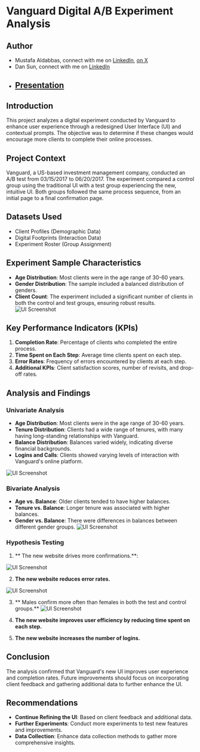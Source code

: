 
# Vanguard Digital A/B Experiment Analysis

## Author 
* Mustafa Aldabbas, connect with me on [LinkedIn](https://www.linkedin.com/in/mustafa-aldabbas-85256b95/), [on X](https://x.com/Mustafa_dabbas)
* Dan Sun, connect with me on [LinkedIn](https://www.linkedin.com/in/dan-sun-9b3315186/)
* ## [Presentation](https://docs.google.com/presentation/d/1QExXBfxfjfP2gHYvaqqBnFfNU1tlZfjzHE_W40hva3o/edit?usp=sharing)
  
## Introduction

This project analyzes a digital experiment conducted by Vanguard to enhance user experience through a redesigned User Interface (UI) and contextual prompts. The objective was to determine if these changes would encourage more clients to complete their online processes.

## Project Context

Vanguard, a US-based investment management company, conducted an A/B test from 03/15/2017 to 06/20/2017. The experiment compared a control group using the traditional UI with a test group experiencing the new, intuitive UI. Both groups followed the same process sequence, from an initial page to a final confirmation page.

## Datasets Used
* Client Profiles (Demographic Data)
* Digital Footprints (Interaction Data)
* Experiment Roster (Group Assignment)


## Experiment Sample Characteristics

- **Age Distribution**: Most clients were in the age range of 30-60 years.
- **Gender Distribution**: The sample included a balanced distribution of genders.
- **Client Count**: The experiment included a significant number of clients in both the control and test groups, ensuring robust results.
![UI Screenshot](https://github.com/MustafaAldabbas/Vanguard-Digital-Experiment-Analysis-/blob/main/Visuals%20/number%20clients%2C%20test%2Ccontro.png)


## Key Performance Indicators (KPIs)

1. **Completion Rate**: Percentage of clients who completed the entire process.
2. **Time Spent on Each Step**: Average time clients spent on each step.
3. **Error Rates**: Frequency of errors encountered by clients at each step.
4. **Additional KPIs**: Client satisfaction scores, number of revisits, and drop-off rates.

## Analysis and Findings

### Univariate Analysis
- **Age Distribution**: Most clients were in the age range of 30-60 years.
- **Tenure Distribution**: Clients had a wide range of tenures, with many having long-standing relationships with Vanguard.
- **Balance Distribution**: Balances varied widely, indicating diverse financial backgrounds.
- **Logins and Calls**: Clients showed varying levels of interaction with Vanguard's online platform.
  
![UI Screenshot](https://github.com/MustafaAldabbas/Vanguard-Digital-Experiment-Analysis-/blob/main/Visuals%20/Age%20distribution.png)


### Bivariate Analysis
- **Age vs. Balance**: Older clients tended to have higher balances.
- **Tenure vs. Balance**: Longer tenure was associated with higher balances.
- **Gender vs. Balance**: There were differences in balances between different gender groups.
![UI Screenshot](  https://github.com/MustafaAldabbas/Vanguard-Digital-Experiment-Analysis-/blob/main/Visuals%20/gender%20vs%20Balance.png)
  

### Hypothesis Testing
1. ** The new website drives more confirmations.**:

![UI Screenshot](https://github.com/MustafaAldabbas/Vanguard-Digital-Experiment-Analysis-/blob/main/Visuals%20/completion%20rate%20.png)

2. **The new website reduces error rates.**
   
![UI Screenshot](https://github.com/MustafaAldabbas/Vanguard-Digital-Experiment-Analysis-/blob/main/Visuals%20/error%20rate%20.png)

3. ** Males confirm more often than females in both the test and control groups.**
![UI Screenshot](https://github.com/MustafaAldabbas/Vanguard-Digital-Experiment-Analysis-/blob/main/Visuals%20/gender%2Ctest%2Ccontrol.png)

4. **The new website improves user efficiency by reducing time spent on each step.**

5. **The new website increases the number of logins.** 

## Conclusion

The analysis confirmed that Vanguard's new UI improves user experience and completion rates. Future improvements should focus on incorporating client feedback and gathering additional data to further enhance the UI.

## Recommendations

- **Continue Refining the UI**: Based on client feedback and additional data.
- **Further Experiments**: Conduct more experiments to test new features and improvements.
- **Data Collection**: Enhance data collection methods to gather more comprehensive insights.
